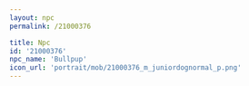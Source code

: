 ```yaml
---
layout: npc
permalink: /21000376

title: Npc
id: '21000376'
npc_name: 'Bullpup'
icon_url: 'portrait/mob/21000376_m_juniordognormal_p.png'
---
```

